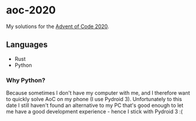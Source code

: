 # aoc-2020

My solutions for the [Advent of Code 2020](https://adventofcode.com/2020).

## Languages

- Rust
- Python

### Why Python?

Because sometimes I don't have my computer with me, and I therefore want to quickly solve AoC on my phone
(I use Pydroid 3). Unfortunately to this date I still haven't found an alternative to my PC that's good enough
to let me have a good development experience - hence I stick with Pydroid 3 :(
